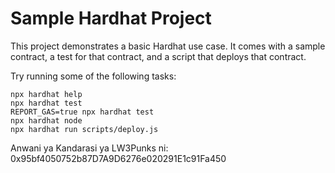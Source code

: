 # Sample Hardhat Project

This project demonstrates a basic Hardhat use case. It comes with a sample contract, a test for that contract, and a script that deploys that contract.

Try running some of the following tasks:

```shell
npx hardhat help
npx hardhat test
REPORT_GAS=true npx hardhat test
npx hardhat node
npx hardhat run scripts/deploy.js
```


Anwani ya Kandarasi ya LW3Punks ni: 0x95bf4050752b87D7A9D6276e020291E1c91Fa450